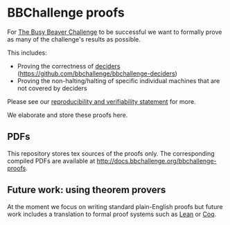# BBChallenge proofs

For [The Busy Beaver Challenge](https://bbchallenge.org) to be successful we want to formally prove as many of the challenge's results as possible.

This includes:
- Proving the correctness of [deciders](https://bbchallenge.org/method#deciders) (https://github.com/bbchallenge/bbchallenge-deciders)
- Proving the non-halting/halting of specific individual machines that are not covered by deciders

Please see our [reproducibility and verifiability statement](https://bbchallenge.org/method#reproducibility-and-verifiability-statement) for more.

We elaborate and store these proofs here.

## PDFs

This repository stores tex sources of the proofs only. The corresponding compiled PDFs are available at http://docs.bbchallenge.org/bbchallenge-proofs.

## Future work: using theorem provers

At the moment we focus on writing standard plain-English proofs but future work includes a translation to formal proof systems such as [Lean](https://leanprover.github.io/) or [Coq](https://coq.inria.fr/).
